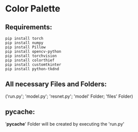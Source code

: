 # Color Palette

## Requirements:
    pip install torch
    pip install numpy
    pip install Pillow
    pip install opencv-python
    pip install torchvision
    pip install colorthief
    pip install customtkinter
    pip install python-tkdnd

## All necessary Files and Folders:
('run.py'; 'model.py'; 'resnet.py'; 'model' Folder; 'files' Folder)

##  pycache:
'__pycache__' Folder will be created by executing the 'run.py'
